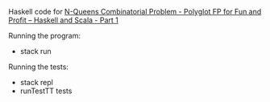 Haskell code for [N-Queens Combinatorial Problem - Polyglot FP for Fun and Profit – Haskell and Scala - Part 1](https://www.slideshare.net/pjschwarz/nqueens-combinatorial-problem-polyglot-fp-for-fun-and-profit-haskell-and-scala-part-1)

Running the program:
* stack run

Running the tests:
* stack repl
* runTestTT tests